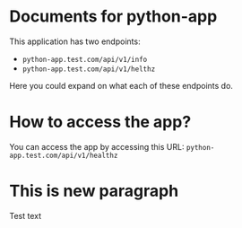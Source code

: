 # Documents for python-app

This application has two endpoints:

- `python-app.test.com/api/v1/info`
- `python-app.test.com/api/v1/helthz`

Here you could expand on what each of these endpoints do.

# How to access the app?

You can access the app by accessing this URL: `python-app.test.com/api/v1/healthz`

# This is new paragraph

Test text
